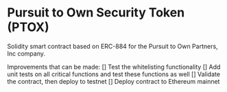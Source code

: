 # Pursuit to Own Security Token (PTOX)

Solidity smart contract based on ERC-884 for the Pursuit to Own Partners, Inc company. 

Improvements that can be made:
[] Test the whitelisting functionality
[] Add unit tests on all critical functions and test these functions as well
[] Validate the contract, then deploy to testnet
[] Deploy contract to Ethereum mainnet